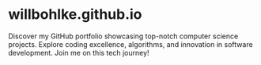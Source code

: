 # willbohlke.github.io
Discover my GitHub portfolio showcasing top-notch computer science projects. Explore coding excellence, algorithms, and innovation in software development. Join me on this tech journey!

